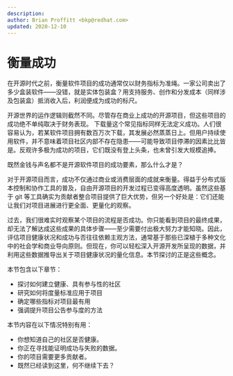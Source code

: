 ```yaml
---
description: 
author: Brian Proffitt <bkp@redhat.com>
updated: 2020-12-10
---
```


# 衡量成功

在开源时代之前，衡量软件项目的成功通常仅以财务指标为准绳。一家公司卖出了多少盒装软件——没错，就是实体包装盒？用支持服务、创作和分发成本（同样涉及包装盒）抵消收入后，利润便成为成功的标尺。

开源世界的运作逻辑则截然不同。尽管存在商业上成功的开源项目，但这些项目的成功绝不单纯取决于财务表现。
下载量这个常见指标同样无法定义成功。人们很容易认为，若某软件项目拥有数百万次下载，其发展必然蒸蒸日上。但用户持续使用软件，并不意味着项目社区内部不存在隐患——可能导致项目停滞的因素比比皆是。反观许多极为成功的项目，它们既没有登上头条，也未曾引发大规模追捧。

既然金钱与声名都不是开源软件项目的成功要素，那么什么才是？

对于开源项目而言，成功不仅通过商业或消费层面的成就来衡量。得益于分布式版本控制和协作工具的普及，自由开源项目的开发过程已变得高度透明。虽然这些基于 git 等工具确实为贡献者整合项目提供了巨大优势，但另一个好处是：它们还能让我们对项目进展进行更全面、更量化的观察。

过去，我们很难实时观察某个项目的流程是否成功。你只能看到项目的最终成果，却无法了解达成这些成果的具体步骤——至少需要付出极大努力才能知晓。因此，评估项目健康状况和成功与否往往依赖主观方法，通常基于那些已深植于多种文化中的社会学和商业导向原则。但现在，你可以轻松深入开源开发所呈现的数据，并利用这些数据推导出关于项目健康状况的量化信息。本节探讨的正是这些概念。

本节包含以下章节：

* 探讨如何建立健康、具有参与性的社区
* 研究如何将度量标准应用于项目
* 确定哪些指标对项目最有用
* 强调提升项目公告参与度的方法

本节内容在以下情况特别有用：

* 你想知道自己的社区是否健康。
* 你正在寻找能证明成功与失败的数据。
* 你的项目需要更多贡献者。
* 既然已经读到这里，何不继续下去？

